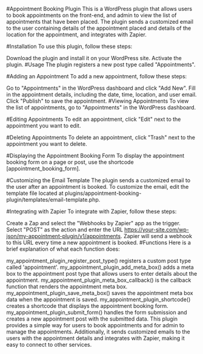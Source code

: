 
#Appointment Booking Plugin
This is a WordPress plugin that allows users to book appointments on the front-end, and admin to view the list of appointments that have been placed. The plugin sends a customized email to the user containing details of the appointment placed and details of the location for the appointment, and integrates with Zapier.

#Installation
To use this plugin, follow these steps:

Download the plugin and install it on your WordPress site.
Activate the plugin.
#Usage
The plugin registers a new post type called "Appointments".

#Adding an Appointment
To add a new appointment, follow these steps:

Go to "Appointments" in the WordPress dashboard and click "Add New".
Fill in the appointment details, including the date, time, location, and user email.
Click "Publish" to save the appointment.
#Viewing Appointments
To view the list of appointments, go to "Appointments" in the WordPress dashboard.

#Editing Appointments
To edit an appointment, click "Edit" next to the appointment you want to edit.

#Deleting Appointments
To delete an appointment, click "Trash" next to the appointment you want to delete.

#Displaying the Appointment Booking Form
To display the appointment booking form on a page or post, use the shortcode [appointment_booking_form].

#Customizing the Email Template
The plugin sends a customized email to the user after an appointment is booked. To customize the email, edit the template file located at plugins/appointment-booking-plugin/templates/email-template.php.

#Integrating with Zapier
To integrate with Zapier, follow these steps:

Create a Zap and select the "Webhooks by Zapier" app as the trigger.
Select "POST" as the action and enter the URL https://your-site.com/wp-json/my-appointment-plugin/v1/appointments.
Zapier will send a webhook to this URL every time a new appointment is booked.
#Functions
Here is a brief explanation of what each function does:

my_appointment_plugin_register_post_type() registers a custom post type called 'appointment'.
my_appointment_plugin_add_meta_box() adds a meta box to the appointment post type that allows users to enter details about the appointment.
my_appointment_plugin_meta_box_callback() is the callback function that renders the appointment meta box.
my_appointment_plugin_save_meta_box() saves the appointment meta box data when the appointment is saved.
my_appointment_plugin_shortcode() creates a shortcode that displays the appointment booking form.
my_appointment_plugin_submit_form() handles the form submission and creates a new appointment post with the submitted data.
This plugin provides a simple way for users to book appointments and for admin to manage the appointments. 
Additionally, it sends customized emails to the users with the appointment details and integrates with Zapier, making it easy to connect to other services.
